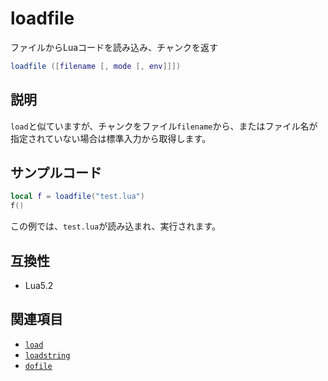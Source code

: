 # loadfile

ファイルからLuaコードを読み込み、チャンクを返す

```lua
loadfile ([filename [, mode [, env]]])
```

## 説明

`load`と似ていますが、チャンクをファイル`filename`から、またはファイル名が指定されていない場合は標準入力から取得します。

## サンプルコード

```lua
local f = loadfile("test.lua")
f()
```

この例では、`test.lua`が読み込まれ、実行されます。

## 互換性

- Lua5.2

## 関連項目

- [`load`](load.md)
- [`loadstring`](loadstring.md)
- [`dofile`](dofile.md)
